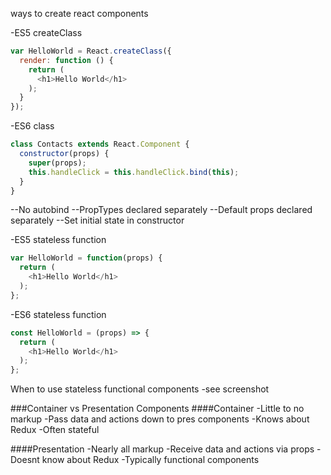 ways to create react components

-ES5 createClass
```js
var HelloWorld = React.createClass({
  render: function () {
    return (
      <h1>Hello World</h1>
    );
  }
});
```
-ES6 class
```js
class Contacts extends React.Component {
  constructor(props) {
    super(props);
    this.handleClick = this.handleClick.bind(this);
  }
}
```
--No autobind
--PropTypes declared separately
--Default props declared separately
--Set initial state in constructor

-ES5 stateless function
```js
var HelloWorld = function(props) {
  return (
    <h1>Hello World</h1>
  );
};
```
-ES6 stateless function
```js
const HelloWorld = (props) => {
  return (
    <h1>Hello World</h1>
  );
};
```

When to use stateless functional components
-see screenshot

###Container vs Presentation Components
####Container
-Little to no markup
-Pass data and actions down to pres components
-Knows about Redux
-Often stateful

####Presentation
-Nearly all markup
-Receive data and actions via props
-Doesnt know about Redux
-Typically functional components
